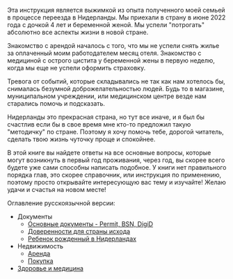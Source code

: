 Эта инструкция является выжимкой из опыта полученного моей семьей в процессе переезда в Нидерланды. Мы приехали в страну в июне 2022 года с дочкой 4 лет и беременной женой. Мы успели "потрогать" абсолютно все аспекты жизни в новой стране.

Знакомство с арендой началось с того, что мы не успели снять жилье за оплаченный моим работодателем месяц отеля. Знакомство с медициной с острого цистита у беременной жены в первую неделю, когда мы еще не успели оформить страховку.

Тревога от событий, которые складывались не так как нам хотелось бы, снималась безумной доброжелательностью людей.
Будь то в магазине, муниципальном учреждении, или медицинском центре везде нам старались помочь и подсказать.

Нидерланды это прекрасная страна, но тут все иначе, и я был бы счастлив если бы в свое время мне кто-то предложил такую "методичку" по стране. Поэтому я хочу помочь тебе, дорогой читатель, сделать твою жизнь чуточку проще и спокойнее.

В этой книге вы найдете ответы на все основные вопросы, которые могут возникнуть в первый год проживания, через год, вы скорее всего будете уже сами способны написать подобное. У книги нет правильного порядка глав, это скорее справочник, или инструкция по применению, поэтому просто открывайте интересующую вас тему и изучайте! Желаю удачи и счастья на новом месте!

Оглавление русскоязычной версии:

* Документы
  * [Основные документы - Permit, BSN, DigiD](./documents/documents.md)
  * [Доверенности для страны исхода](./documents/notary.md)
  * [Ребенок рожденный в Нидерландах](./documents/newborn.md)
* Недвижимость 
  * [Аренда](./housing/rent.md)
  * [Покупка](./housing/buy.md)
* [Здоровье и медицина](./medicine/medicine.md)
